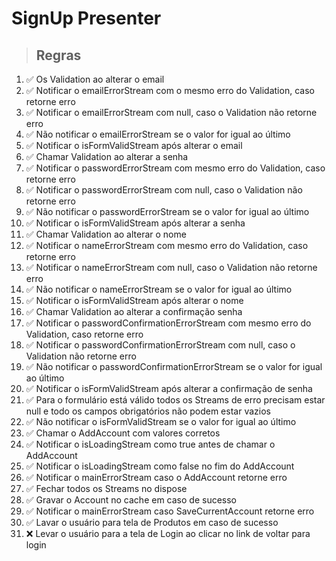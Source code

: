# SignUp Presenter

> ## Regras
1.  ✅ Os Validation ao alterar o email
2.  ✅ Notificar o emailErrorStream com o mesmo erro do Validation, caso retorne erro
3.  ✅ Notificar o emailErrorStream com null, caso o Validation não retorne erro
4.  ✅ Não notificar o emailErrorStream se o valor for igual ao último
5.  ✅ Notificar o isFormValidStream após alterar o email
6.  ✅ Chamar Validation ao alterar a senha
7.  ✅ Notificar o passwordErrorStream com mesmo erro do Validation, caso retorne erro
8.  ✅ Notificar o passwordErrorStream com null, caso o Validation não retorne erro
9.  ✅ Não notificar o passwordErrorStream se o valor for igual ao último
10.  ✅ Notificar o isFormValidStream após alterar a senha
11.  ✅ Chamar Validation ao alterar o nome
12.  ✅ Notificar o nameErrorStream com mesmo erro do Validation, caso retorne erro
13.  ✅ Notificar o nameErrorStream com null, caso o Validation não retorne erro
14.  ✅ Não notificar o nameErrorStream se o valor for igual ao último
15.  ✅ Notificar o isFormValidStream após alterar o nome
16.  ✅ Chamar Validation ao alterar a confirmação senha
17.  ✅ Notificar o passwordConfirmationErrorStream com mesmo erro do Validation, caso retorne erro
18.  ✅ Notificar o passwordConfirmationErrorStream com null, caso o Validation não retorne erro
19.  ✅ Não notificar o passwordConfirmationErrorStream se o valor for igual ao último
20.  ✅ Notificar o isFormValidStream após alterar a confirmação de senha
21.  ✅ Para o formulário está válido todos os Streams de erro precisam estar null e todo os campos obrigatórios não podem estar vazios
22.  ✅ Não notificar o isFormValidStream se o valor for igual ao último
23.  ✅ Chamar o AddAccount com valores corretos
24.  ✅ Notificar o isLoadingStream como true antes de chamar o AddAccount
25.  ✅ Notificar o isLoadingStream como false no fim do AddAccount
26.  ✅ Notificar o mainErrorStream caso o AddAccount retorne erro
27.  ✅ Fechar todos os Streams no dispose
28.  ✅ Gravar o Account no cache em caso de sucesso
29.  ✅ Notificar o mainErrorStream caso SaveCurrentAccount retorne erro
30.  ✅ Lavar o usuário para tela de Produtos em caso de sucesso
31.  ❌ Levar o usuário para a tela de Login ao clicar no link de voltar para login